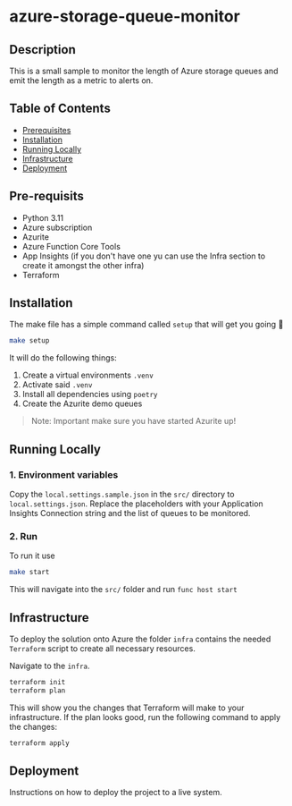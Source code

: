# azure-storage-queue-monitor

## Description

This is a small sample to monitor the length of Azure storage queues and emit the length as a metric to alerts on.

## Table of Contents

- [Prerequisites](#prerequisites)
- [Installation](#installation)
- [Running Locally](#running-locally)
- [Infrastructure](#infrastructure)
- [Deployment](#deployment)

## Pre-requisits

- Python 3.11
- Azure subscription
- Azurite 
- Azure Function Core Tools
- App Insights (if you don't have one yu can use the Infra section to create it amongst the other infra)
- Terraform

## Installation

The make file has a simple command called `setup` that will get you going 🚀

```bash 
make setup
```
It will  do the following things:

1. Create a virtual environments `.venv`
1. Activate said `.venv`
1. Install all dependencies using  `poetry`
1. Create the Azurite demo queues

> Note: Important make sure you have started Azurite up!

## Running Locally

### 1. Environment variables

Copy the `local.settings.sample.json` in the `src/` directory to `local.settings.json`.
Replace the placeholders with your Application Insights Connection string and the list of queues to be monitored.

### 2. Run

To run it use

```bash
make start
```

This will navigate into the `src/` folder and run `func host start`

## Infrastructure

To deploy the solution onto Azure the folder `infra` contains the needed `Terraform` script to create all necessary resources.


Navigate to the `infra`.

```bash
terraform init
terraform plan
```

This will show you the changes that Terraform will make to your infrastructure. If the plan looks good, run the following command to apply the changes:

```bash
terraform apply
```

## Deployment

Instructions on how to deploy the project to a live system.
